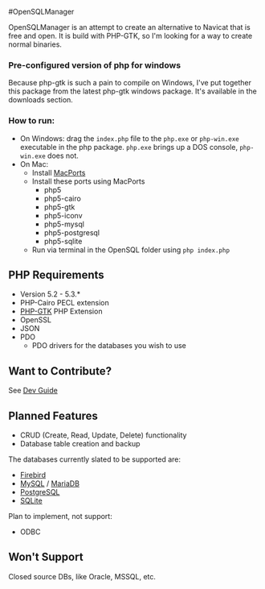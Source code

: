 #OpenSQLManager

OpenSQLManager is an attempt to create an alternative to Navicat that is free and open. It is build with PHP-GTK, so I'm looking for a way to create normal binaries. 

### Pre-configured version of php for windows
Because php-gtk is such a pain to compile on Windows, I've put together this package from the latest php-gtk windows package. It's available in the downloads section.

### How to run:
* On Windows: drag the `index.php` file to the `php.exe` or `php-win.exe` executable in the php package. `php.exe` brings up a DOS console, `php-win.exe` does not.
* On Mac: 
	* Install [MacPorts](http://guide.macports.org/#installing)
	* Install these ports using MacPorts
		* php5
		* php5-cairo
		* php5-gtk
		* php5-iconv
		* php5-mysql
		* php5-postgresql
		* php5-sqlite
	* Run via terminal in the OpenSQL folder using `php index.php`

## PHP Requirements
* Version 5.2 - 5.3.*
* PHP-Cairo PECL extension
* [PHP-GTK](http://gtk.php.net) PHP Extension
* OpenSSL
* JSON
* PDO
	* PDO drivers for the databases you wish to use

## Want to Contribute?
See [Dev Guide](https://github.com/aviat4ion/OpenSQLManager/blob/master/DEV_README.md)

## Planned Features
* CRUD (Create, Read, Update, Delete) functionality
* Database table creation and backup 

The databases currently slated to be supported are:

* [Firebird](http://www.firebirdsql.org/)
* [MySQL](http://www.mysql.com/) / [MariaDB](http://mariadb.org/)
* [PostgreSQL](http://www.postgresql.org)
* [SQLite](http://sqlite.org/)


Plan to implement, not support:

* ODBC


## Won't Support
Closed source DBs, like Oracle, MSSQL, etc. 